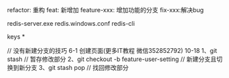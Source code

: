 refactor: 重构
feat: 新增加
feature-xxx: 增加功能的分支
fix-xxx:解决bug

redis-server.exe redis.windows.conf
redis-cli 

keys *

// 没有新建分支的技巧 6-1 创建页面(更多IT教程 微信352852792) 10-18
1、git stash  // 暂存修改部分
2、git checkout -b feature-user-setting // 新建分支且切换到新分支
3、git stash pop // 找回修改部分